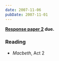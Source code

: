 ```yaml
---
date: 2007-11-06
pubDate: 2007-11-01
---
```


**[Response paper 2](../syllabus#response-2) due.**

### Reading

* <cite>Macbeth</cite>, Act 2
